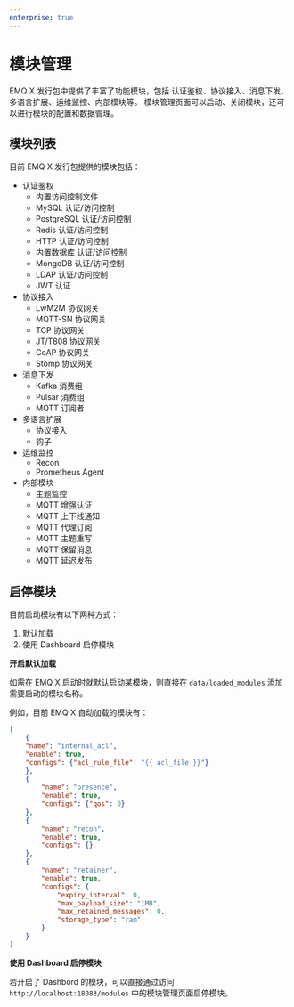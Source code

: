 ```yaml
---
enterprise: true
---
```

# 模块管理

EMQ X 发行包中提供了丰富了功能模块，包括 认证鉴权、协议接入、消息下发、多语言扩展、运维监控、内部模块等。
模块管理页面可以启动、关闭模块，还可以进行模块的配置和数据管理。

## 模块列表

目前 EMQ X 发行包提供的模块包括：

- 认证鉴权
  - 内置访问控制文件
  - MySQL 认证/访问控制
  - PostgreSQL 认证/访问控制
  - Redis 认证/访问控制
  - HTTP 认证/访问控制
  - 内置数据库 认证/访问控制
  - MongoDB 认证/访问控制
  - LDAP 认证/访问控制
  - JWT 认证
- 协议接入
  - LwM2M 协议网关
  - MQTT-SN 协议网关
  - TCP 协议网关
  - JT/T808 协议网关
  - CoAP 协议网关
  - Stomp 协议网关
- 消息下发
  - Kafka 消费组
  - Pulsar 消费组
  - MQTT 订阅者
- 多语言扩展
  - 协议接入
  - 钩子
- 运维监控
  - Recon
  - Prometheus Agent
- 内部模块
  - 主题监控
  - MQTT 增强认证
  - MQTT 上下线通知
  - MQTT 代理订阅
  - MQTT 主题重写
  - MQTT 保留消息
  - MQTT 延迟发布


## 启停模块

目前启动模块有以下两种方式：

1.  默认加载
2.  使用 Dashboard 启停模块


**开启默认加载**

如需在 EMQ X 启动时就默认启动某模块，则直接在 `data/loaded_modules` 添加需要启动的模块名称。

例如，目前 EMQ X 自动加载的模块有：

```json
[
    {
    "name": "internal_acl",
    "enable": true,
    "configs": {"acl_rule_file": "{{ acl_file }}"}
    },
    {
        "name": "presence",
        "enable": true,
        "configs": {"qos": 0}
    },
    {
        "name": "recon",
        "enable": true,
        "configs": {}
    },
    {
        "name": "retainer",
        "enable": true,
        "configs": {
            "expiry_interval": 0,
            "max_payload_size": "1MB",
            "max_retained_messages": 0,
            "storage_type": "ram"
        }
    }
]
```

**使用 Dashboard 启停模块**

若开启了 Dashbord 的模块，可以直接通过访问 `http://localhost:18083/modules` 中的模块管理页面启停模块。

